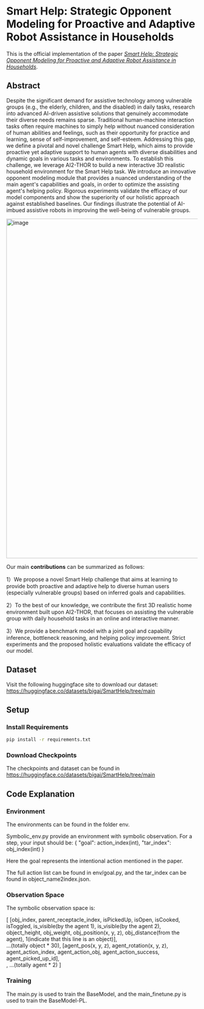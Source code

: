 # Smart Help: Strategic Opponent Modeling for Proactive and Adaptive Robot Assistance in Households
 
This is the official implementation of the paper [*Smart Help: Strategic Opponent Modeling for Proactive and Adaptive Robot Assistance in Households*](https://arxiv.org/abs/2404.09001). 

## Abstract

Despite the significant demand for assistive technology among vulnerable groups (e.g., the elderly, children, and the disabled) in daily tasks, research into advanced AI-driven assistive solutions that genuinely accommodate their diverse needs remains sparse. Traditional human-machine interaction tasks often require machines to simply help without nuanced consideration of human abilities and feelings, such as their opportunity for practice and learning, sense of self-improvement, and self-esteem. Addressing this gap, we define a pivotal and novel challenge Smart Help, which aims to provide proactive yet adaptive support to human agents with diverse disabilities and dynamic goals in various tasks and environments. To establish this challenge, we leverage AI2-THOR to build a new interactive 3D realistic household environment for the Smart Help task. We introduce an innovative opponent modeling module that provides a nuanced understanding of the main agent's capabilities and goals, in order to optimize the assisting agent's helping policy. Rigorous experiments validate the efficacy of our model components and show the superiority of our holistic approach against established baselines. Our findings illustrate the potential of AI-imbued assistive robots in improving the well-being of vulnerable groups.

<img width="895" alt="image" src="https://github.com/bigai-ai/smart-help/assets/18099927/86e1930e-c38f-4734-a182-3e30ffeea560">

Our main **contributions** can be summarized as follows:

1）We propose a novel Smart Help challenge that aims at learning to provide both proactive and adaptive help to diverse human users (especially vulnerable groups) based on inferred goals and capabilities.

2）To the best of our knowledge, we contribute the first 3D realistic home environment built upon AI2-THOR, that focuses on assisting the vulnerable group with daily household tasks in an online and interactive manner. 

3）We provide a benchmark model with a joint goal and capability inference, bottleneck reasoning, and helping policy improvement. Strict experiments and the proposed holistic evaluations validate the efficacy of our model.

## Dataset

Visit the following huggingface site to download our dataset: https://huggingface.co/datasets/bigai/SmartHelp/tree/main

## Setup

### Install Requirements 
```bash
pip install -r requirements.txt
```

### Download Checkpoints

The checkpoints and dataset can be found in https://huggingface.co/datasets/bigai/SmartHelp/tree/main

## Code Explanation

### Environment

The environments can be found in the folder env. 

Symbolic_env.py provide an environment with symbolic observation. For a step, your input should be: 
{
    "goal": action_index(int), 
    "tar_index": obj_index(int)
}

Here the goal represents the intentional action mentioned in the paper. 

The full action list can be found in env/goal.py, and the tar_index can be found in object_name2index.json. 

### Observation Space

The symbolic observation space is: 

[
    [obj_index, parent_receptacle_index, isPickedUp, isOpen, isCooked, isToggled, is_visible(by the agent 1), is_visible(by the agent 2), object_height, obj_weight, obj_position(x, y, z), obj_distance(from the agent), 1(indicate that this line is an object)],<br>
    ...(totally object * 30), 
    [agent_pos(x, y, z), agent_rotation(x, y, z), agent_action_index, agent_action_obj, agent_action_success, agent_picked_up_id],<br>, 
    ...(totally agent * 2)
]

### Training

The main.py is used to train the BaseModel, and the main_finetune.py is used to train the BaseModel-PL. 
